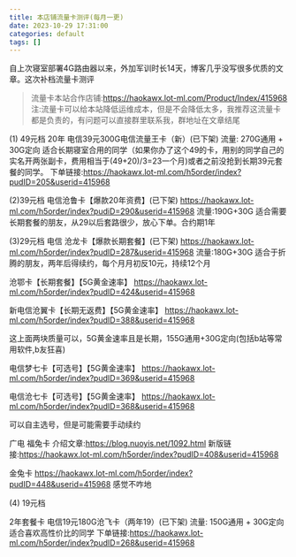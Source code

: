 ```yaml
---
title: 本店铺流量卡测评(每月一更)
date: 2023-10-29 17:31:00
categories: default
tags: []
---
```

自上次寝室部署4G路由器以来，外加军训时长14天，博客几乎没写很多优质的文章。这次补档流量卡测评

> 流量卡本站合作店铺:https://haokawx.lot-ml.com/Product/Index/415968
> 注:流量卡可以给本站降低运维成本，但是不会降低太多，我推荐这流量卡都是负责的，有问题可以直接群里联系我，群地址在文章结尾

(1) 49元档
20年
电信39元300G电信流量王卡（新）(已下架)
流量: 270G通用 + 30G定向
适合长期寝室合用的同学（如果你办了这个49的卡，用别的同学自己的实名开两张副卡，费用相当于(49+20)/3=23一个月)或者之前没抢到长期39元套餐的同学。
下单链接:https://haokawx.lot-ml.com/h5order/index?pudID=205&userid=415968

(2)39元档
电信沧鲁卡【爆款20年资费】(已下架)
https://haokawx.lot-ml.com/h5order/index?pudiD=290&userid=415968
流量:190G+30G
适合需要长期套餐的朋友，从29以后套路很少，放心下单。合约期1年

(3)29元档
电信
沧龙卡【爆款长期套餐】(已下架)
https://haokawx.lot-ml.com/h5order/index?pudID=287&userid=415968
流量:180G+30G
适合于折腾的朋友，两年后得续约，每个月月初反10元，持续12个月

沧鄂卡【长期套餐】【5G黄金速率】
https://haokawx.lot-ml.com/h5order/index?pudID=424&userid=415968

新电信沧翼卡【长期无返费】【5G黄金速率】
https://haokawx.lot-ml.com/h5order/index?pudID=388&userid=415968

这上面两块质量可以，5G黄金速率且是长期，155G通用+30G定向(包括b站等常用软件,b友狂喜)

电信梦七卡【可选号】【5G黄金速率】
https://haokawx.lot-ml.com/h5order/index?pudID=369&userid=415968
	
电信沧七卡【可选号】【5G黄金速率】
https://haokawx.lot-ml.com/h5order/index?pudID=368&userid=415968

可以自主选号，但是可能需要手动续约


广电
福兔卡
介绍文章:https://blog.nuoyis.net/1092.html
新版链接:https://haokawx.lot-ml.com/h5order/index?pudID=408&userid=415968

金兔卡
https://haokawx.lot-ml.com/h5order/index?pudID=448&userid=415968
感觉不咋地

(4) 19元档

2年套餐卡
电信19元180G沧飞卡（两年19）(已下架)
流量: 150G通用 + 30G定向
适合喜欢高性价比的同学
下单链接:https://haokawx.lot-ml.com/h5order/index?pudID=268&userid=415968

